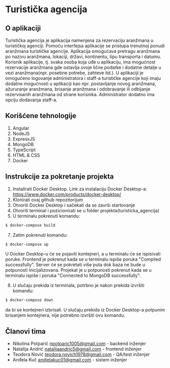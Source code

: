 # Turistička agencija

## O aplikaciji

Turistička agencija je aplikacija namenjena za rezervaciju aranžmana u turističkoj agenciji. Pomoću interfejsa aplikacije se pristupa trenutnoj ponudi aranžmana turističke agencije. Aplikacija omogućava pretragu aranžmana po nazivu aranžmana, lokaciji, državi, kontinentu, tipu transporta i datumu. Korisnik aplikacije, tj. svaka osoba koja uđe u aplikaciju, ima mogućnost rezervacije aranžmana gde ostavlja svoje lične podatke i dodatne detalje u vezi aranžmana(npr. posebne potrebe, zahteve itd.). U aplikaciji je omogućeno logovanje administratora i staff-a turističke agencije koji imaju dodatne mogućnosti u aplikaciji kao npr. postavljanje novog aranžmana, ažururanje aranžmana, brisanje aranžmana i odobravanje ili odbijanje rezervisanih aranžmana od strane korisnika. Administrator dodatno ima opciju dodavanja staff-a.

## Korišćene tehnologije

1. Angular
2. NodeJS
3. ExpressJS
4. MongoDB
5. TypeScript
6. HTML & CSS
7. Docker

## Instrukcije za pokretanje projekta

1. Instalirati Docker Desktop. Link za instalaciju Docker Desktop-a: https://www.docker.com/products/docker-desktop/
3. Klonirati ovaj github repozitorijum
4. Otvoriti Docker Desktop i sačekati da se završi startovanje
5. Otvoriti terminal i pozicionirati se u folder projekta(turisticka_agencija)
6. U terminalu pokrenuti komandu:
```sh
$ docker-compose build
```
7. Zatim pokrenuti komandu:
```sh
$ docker-compose up
```
U Docker Desktop-u će se pojaviti kontejneri, a u terminalu će se ispisivati poruke. Frontend je pokrenut kada se u terminalu ispiše poruka "Compiled successfully". Server će se pokretati više puta dok baza ne bude u potpunosti inicijalizovana. Projekat je u potpunosti pokrenut kada se u terminalu ispiše i poruka "Connected to MongoDB successfully".

8. U slučaju prekida iz terminala, potrbno je nakon prekida izvršiti komandu:
```sh
$ docker-compose down
```
da bi se kontejneri izbrisali. U slučaju prekida iz Docker Desktop-a potpunim brisanjem kontejnera, nije potrebno izvršiti ovu komandu.

## Članovi tima
- Nikolina Potparić npotparic1005@gmail.com - backend inženjer
- Natalija Andrić natalijaandric5@gmail.com - frontend inženjer
- Teodora Nović teodora.novich1978@gmail.com - QA/test inženjer
- Anđela Kuč andjelakuc01@gmail.com - sistem inženjer
